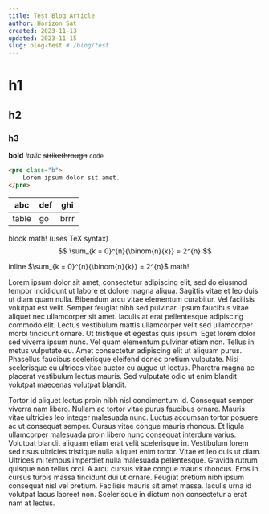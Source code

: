 ```yaml
---
title: Test Blog Article
author: Horizon Sat
created: 2023-11-13
updated: 2023-11-15
slug: blog-test # /blog/test
---
```


# h1
## h2
### h3
[//]: # (don't use levels over h3)

**bold**
_italic_
~~strikethrough~~
`code`
```html
<pre class="b">
    Lorem ipsum dolor sit amet.
</pre>
```

| abc   | def | ghi  |
|-------|-----|------|
| table | go  | brrr |

block math! (uses TeX syntax)
$$
\sum_{k = 0}^{n}{\binom{n}{k}} = 2^{n}
$$

inline $\sum_{k = 0}^{n}{\binom{n}{k}} = 2^{n}$ math!

Lorem ipsum dolor sit amet, consectetur adipiscing elit, sed do eiusmod tempor incididunt ut labore et dolore magna aliqua.
Sagittis vitae et leo duis ut diam quam nulla.
Bibendum arcu vitae elementum curabitur.
Vel facilisis volutpat est velit.
Semper feugiat nibh sed pulvinar.
Ipsum faucibus vitae aliquet nec ullamcorper sit amet.
Iaculis at erat pellentesque adipiscing commodo elit.
Lectus vestibulum mattis ullamcorper velit sed ullamcorper morbi tincidunt ornare.
Ut tristique et egestas quis ipsum.
Eget lorem dolor sed viverra ipsum nunc.
Vel quam elementum pulvinar etiam non.
Tellus in metus vulputate eu.
Amet consectetur adipiscing elit ut aliquam purus.
Phasellus faucibus scelerisque eleifend donec pretium vulputate.
Nisi scelerisque eu ultrices vitae auctor eu augue ut lectus.
Pharetra magna ac placerat vestibulum lectus mauris.
Sed vulputate odio ut enim blandit volutpat maecenas volutpat blandit.

Tortor id aliquet lectus proin nibh nisl condimentum id.
Consequat semper viverra nam libero.
Nullam ac tortor vitae purus faucibus ornare.
Mauris vitae ultricies leo integer malesuada nunc.
Luctus accumsan tortor posuere ac ut consequat semper.
Cursus vitae congue mauris rhoncus.
Et ligula ullamcorper malesuada proin libero nunc consequat interdum varius.
Volutpat blandit aliquam etiam erat velit scelerisque in.
Vestibulum lorem sed risus ultricies tristique nulla aliquet enim tortor.
Vitae et leo duis ut diam.
Ultrices mi tempus imperdiet nulla malesuada pellentesque.
Gravida rutrum quisque non tellus orci.
A arcu cursus vitae congue mauris rhoncus.
Eros in cursus turpis massa tincidunt dui ut ornare.
Feugiat pretium nibh ipsum consequat nisl vel pretium.
Facilisis mauris sit amet massa.
Iaculis urna id volutpat lacus laoreet non.
Scelerisque in dictum non consectetur a erat nam at lectus.
